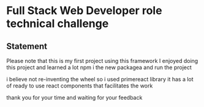 # Full Stack Web Developer role technical challenge

## Statement

Please note that this is my first project using this framework
I enjoyed doing this project and learned a lot
npm i the new packagea and run the project

i believe not re-inventing the wheel so i used primereact library it has a lot of ready to use react components that facilitates the work 

thank you for your time and waiting for your feedback